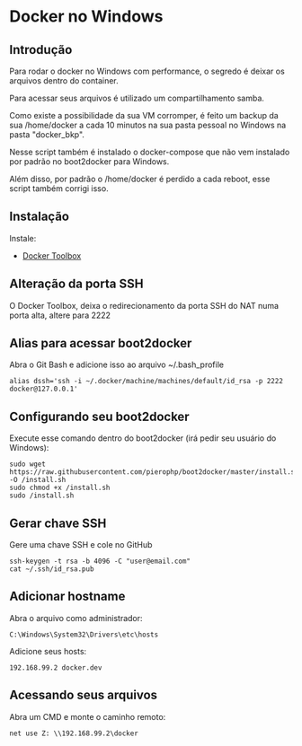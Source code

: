 # Docker no Windows

## Introdução
Para rodar o docker no Windows com performance, o segredo é deixar os arquivos dentro do container.

Para acessar seus arquivos é utilizado um compartilhamento samba.

Como existe a possibilidade da sua VM corromper, é feito um backup da sua /home/docker a cada 10 minutos na sua pasta pessoal no Windows na pasta "docker_bkp".

Nesse script também é instalado o docker-compose que não vem instalado por padrão no boot2docker para Windows.

Além disso, por padrão o /home/docker é perdido a cada reboot, esse script também corrigi isso.

## Instalação

Instale:
* [Docker Toolbox](https://www.docker.com/toolbox)

## Alteração da porta SSH
O Docker Toolbox, deixa o redirecionamento da porta SSH do NAT numa porta alta, altere para 2222

## Alias para acessar boot2docker

Abra o Git Bash e adicione isso ao arquivo ~/.bash_profile

```
alias dssh='ssh -i ~/.docker/machine/machines/default/id_rsa -p 2222 docker@127.0.0.1'
```

## Configurando seu boot2docker
Execute esse comando dentro do boot2docker (irá pedir seu usuário do Windows):
```
sudo wget https://raw.githubusercontent.com/pierophp/boot2docker/master/install.sh -O /install.sh
sudo chmod +x /install.sh
sudo /install.sh
```

## Gerar chave SSH
Gere uma chave SSH e cole no GitHub
```
ssh-keygen -t rsa -b 4096 -C "user@email.com"
cat ~/.ssh/id_rsa.pub
```

## Adicionar hostname

Abra o arquivo como administrador:
```
C:\Windows\System32\Drivers\etc\hosts
```

Adicione seus hosts:
```
192.168.99.2 docker.dev
```
## Acessando seus arquivos

Abra um CMD e monte o caminho remoto:
```
net use Z: \\192.168.99.2\docker
```
